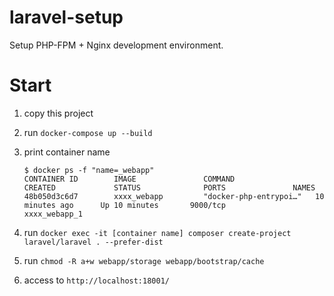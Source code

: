 # laravel-setup

Setup PHP-FPM + Nginx development environment.


# Start
1. copy this project
2. run `docker-compose up --build`
3. print container name
    ```
    $ docker ps -f "name=_webapp"
    CONTAINER ID        IMAGE               COMMAND                  CREATED             STATUS              PORTS               NAMES
    48b050d3c6d7        xxxx_webapp         "docker-php-entrypoi…"   10 minutes ago      Up 10 minutes       9000/tcp            xxxx_webapp_1
    ```

4. run `docker exec -it [container name] composer create-project laravel/laravel . --prefer-dist`
5. run `chmod -R a+w webapp/storage webapp/bootstrap/cache`
6. access to `http://localhost:18001/`
